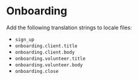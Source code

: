 # Onboarding

Add the following translation strings to locale files:

- `sign_up`
- `onboarding.client.title`
- `onboarding.client.body`
- `onboarding.volunteer.title`
- `onboarding.volunteer.body`
- `onboarding.close`
